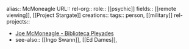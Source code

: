 alias:: McMoneagle
URL::
rel-org:: 
role:: [[psychic]] 
fields:: [[remote viewing]], [[Project Stargate]] 
creations:: 
tags:: person, [[military]] 
rel-projects::

- [Joe McMoneagle - Biblioteca Pleyades](https://www.bibliotecapleyades.net/sociopolitica/hambone_info/People1.html#Joseph_McMoneagle)
- see-also:: [[Ingo Swann]], [[Ed Dames]],